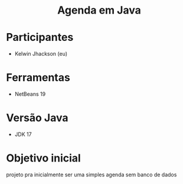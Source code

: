 <div align="center">

# Agenda em Java
  
</div>

# Participantes
- Kelwin Jhackson (eu)

# Ferramentas
- NetBeans 19

# Versão Java
- JDK 17

# Objetivo inicial
projeto pra inicialmente ser uma simples agenda sem banco de dados
